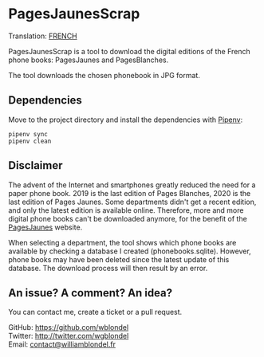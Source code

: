 # PagesJaunesScrap

Translation: [FRENCH](README.md)

PagesJaunesScrap is a tool to download the digital editions of the French phone books: PagesJaunes and PagesBlanches.

The tool downloads the chosen phonebook in JPG format.

## Dependencies

Move to the project directory and install the dependencies with [Pipenv](https://pipenv.pypa.io/en/stable/install/#pragmatic-installation-of-pipenv):
```
pipenv sync
pipenv clean
```

## Disclaimer

The advent of the Internet and smartphones greatly reduced the need for a paper phone book. 2019 is the last edition of Pages Blanches, 2020 is the last edition of Pages Jaunes. Some departments didn't get a recent edition, and only the latest edition is available online. Therefore, more and more digital phone books can't be downloaded anymore, for the benefit of the [PagesJaunes](https://www.pagesjaunes.fr/) website.

When selecting a department, the tool shows which phone books are available by checking a database I created (phonebooks.sqlite). However, phone books may have been deleted since the latest update of this database. The download process will then result by an error.

## An issue? A comment? An idea?

You can contact me, create a ticket or a pull request.

GitHub: https://github.com/wblondel <br/> Twitter:
http://twitter.com/wgblondel <br/> Email: contact@williamblondel.fr
